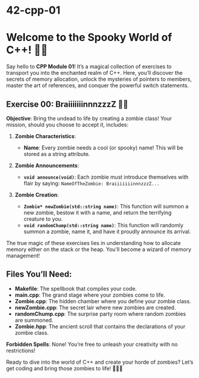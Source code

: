 # 42-cpp-01
# Welcome to the Spooky World of C++! 🎃👻

Say hello to **CPP Module 01**! It’s a magical collection of exercises to transport you into the enchanted realm of C++. Here, you’ll discover the secrets of memory allocation, unlock the mysteries of pointers to members, master the art of references, and conquer the powerful switch statements.

## Exercise 00: BraiiiiiiinnnzzzZ 🧟‍♂️

**Objective**: Bring the undead to life by creating a zombie class! Your mission, should you choose to accept it, includes:

1. **Zombie Characteristics**:
   - **Name**: Every zombie needs a cool (or spooky) name! This will be stored as a string attribute.

2. **Zombie Announcements**:
   - **`void announce(void)`**: Each zombie must introduce themselves with flair by saying: `NameOfTheZombie: BraiiiiiiinnnzzzZ...`

3. **Zombie Creation**:
   - **`Zombie* newZombie(std::string name)`**: This function will summon a new zombie, bestow it with a name, and return the terrifying creature to you.
   - **`void randomChump(std::string name)`**: This function will randomly summon a zombie, name it, and have it proudly announce its arrival.

The true magic of these exercises lies in understanding how to allocate memory either on the stack or the heap. You'll become a wizard of memory management!

## Files You’ll Need:
- **Makefile**: The spellbook that compiles your code.
- **main.cpp**: The grand stage where your zombies come to life.
- **Zombie.cpp**: The hidden chamber where you define your zombie class.
- **newZombie.cpp**: The secret lair where new zombies are created.
- **randomChump.cpp**: The surprise party room where random zombies are summoned.
- **Zombie.hpp**: The ancient scroll that contains the declarations of your zombie class.

**Forbidden Spells**: None! You’re free to unleash your creativity with no restrictions!

Ready to dive into the world of C++ and create your horde of zombies? Let’s get coding and bring those zombies to life! 🧟‍♀️👻

